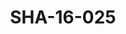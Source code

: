 ---
pid: SHA-16-025
title: SHA-16-025
language: ar
collection: شرحبيل احمد
original_label: 
rights: شرحبيل احمد
location_of_original: شرحبيل احمد
photographer_or_studio: 
scanned_from: photograph 9 by 9.6
_date: 1957-1959
location: مصر، المنوفية، سرس الليان
description: 'شرحبيل احمد وزملائه '
additional_notes: 
permission_display: 'yes'
on_server: 'yes'
on_website: 'yes'
permalink: /archive/ar/sha-16-025.html
layout: photo-page
---